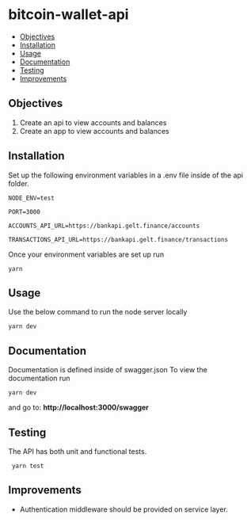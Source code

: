 # bitcoin-wallet-api

- [Objectives](#objectives)
- [Installation](#installation)
- [Usage](#usage)
- [Documentation](#documentation)
- [Testing](#testing)
- [Improvements](#improvements)


## Objectives
1. Create an api to view accounts and balances
2. Create an app to view accounts and balances
 
## Installation
Set up the following environment variables in a .env file inside of the api folder. 
````
NODE_ENV=test

PORT=3000

ACCOUNTS_API_URL=https://bankapi.gelt.finance/accounts

TRANSACTIONS_API_URL=https://bankapi.gelt.finance/transactions
````
Once your environment variables are set up run
```
yarn
```     

## Usage
Use the below command to run the node server locally
```
yarn dev
```

## Documentation
Documentation is defined inside of swagger.json
To view the documentation run
```
yarn dev
```
 and go to: 
**http://localhost:3000/swagger**



## Testing
The API has both unit and functional tests. 
```
 yarn test
```

## Improvements
* Authentication middleware should be provided on service layer. 


